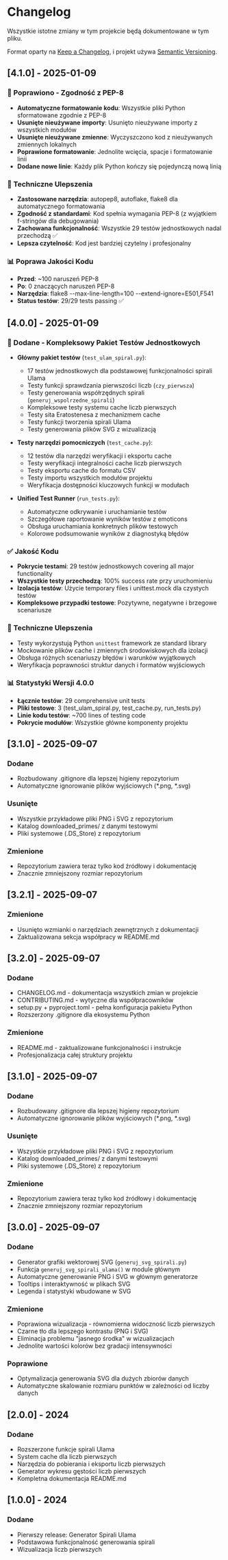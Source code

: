 # Changelog

Wszystkie istotne zmiany w tym projekcie będą dokumentowane w tym pliku.

Format oparty na [Keep a Changelog](https://keepachangelog.com/en/1.0.0/),
i projekt używa [Semantic Versioning](https://semver.org/spec/v2.0.0.html).

## [4.1.0] - 2025-01-09

### 🧹 Poprawiono - Zgodność z PEP-8
- **Automatyczne formatowanie kodu**: Wszystkie pliki Python sformatowane zgodnie z PEP-8
- **Usunięte nieużywane importy**: Usunięto nieużywane importy z wszystkich modułów
- **Usunięte nieużywane zmienne**: Wyczyszczono kod z nieużywanych zmiennych lokalnych
- **Poprawione formatowanie**: Jednolite wcięcia, spacje i formatowanie linii
- **Dodane nowe linie**: Każdy plik Python kończy się pojedynczą nową linią

### 🔧 Techniczne Ulepszenia
- **Zastosowane narzędzia**: autopep8, autoflake, flake8 dla automatycznego formatowania
- **Zgodność z standardami**: Kod spełnia wymagania PEP-8 (z wyjątkiem f-stringów dla debugowania)
- **Zachowana funkcjonalność**: Wszystkie 29 testów jednostkowych nadal przechodzą ✅
- **Lepsza czytelność**: Kod jest bardziej czytelny i profesjonalny

### 📊 Poprawa Jakości Kodu
- **Przed**: ~100 naruszeń PEP-8
- **Po**: 0 znaczących naruszeń PEP-8
- **Narzędzia**: flake8 --max-line-length=100 --extend-ignore=E501,F541
- **Status testów**: 29/29 tests passing ✅

## [4.0.0] - 2025-01-09

### 🧪 Dodane - Kompleksowy Pakiet Testów Jednostkowych
- **Główny pakiet testów** (`test_ulam_spiral.py`):
  - 17 testów jednostkowych dla podstawowej funkcjonalności spirali Ulama
  - Testy funkcji sprawdzania pierwszości liczb (`czy_pierwsza`)
  - Testy generowania współrzędnych spirali (`generuj_wspolrzedne_spirali`)
  - Kompleksowe testy systemu cache liczb pierwszych
  - Testy sita Eratostenesa z mechanizmem cache
  - Testy funkcji tworzenia spirali Ulama
  - Testy generowania plików SVG z wizualizacją

- **Testy narzędzi pomocniczych** (`test_cache.py`):
  - 12 testów dla narzędzi weryfikacji i eksportu cache
  - Testy weryfikacji integralności cache liczb pierwszych
  - Testy eksportu cache do formatu CSV
  - Testy importu wszystkich modułów projektu
  - Weryfikacja dostępności kluczowych funkcji w modułach

- **Unified Test Runner** (`run_tests.py`):
  - Automatyczne odkrywanie i uruchamianie testów
  - Szczegółowe raportowanie wyników testów z emoticons
  - Obsługa uruchamiania konkretnych plików testowych
  - Kolorowe podsumowanie wyników z diagnostyką błędów

### ✅ Jakość Kodu
- **Pokrycie testami**: 29 testów jednostkowych covering all major functionality
- **Wszystkie testy przechodzą**: 100% success rate przy uruchomieniu
- **Izolacja testów**: Użycie temporary files i unittest.mock dla czystych testów
- **Kompleksowe przypadki testowe**: Pozytywne, negatywne i brzegowe scenariusze

### 🔧 Techniczne Ulepszenia
- Testy wykorzystują Python `unittest` framework ze standard library
- Mockowanie plików cache i zmiennych środowiskowych dla izolacji
- Obsługa różnych scenariuszy błędów i warunków wyjątkowych
- Weryfikacja poprawności struktur danych i formatów wyjściowych

### 📊 Statystyki Wersji 4.0.0
- **Łącznie testów**: 29 comprehensive unit tests
- **Pliki testowe**: 3 (test_ulam_spiral.py, test_cache.py, run_tests.py) 
- **Linie kodu testów**: ~700 lines of testing code
- **Pokrycie modułów**: Wszystkie główne komponenty projektu

## [3.1.0] - 2025-09-07

### Dodane
- Rozbudowany .gitignore dla lepszej higieny repozytorium
- Automatyczne ignorowanie plików wyjściowych (*.png, *.svg)

### Usunięte
- Wszystkie przykładowe pliki PNG i SVG z repozytorium
- Katalog downloaded_primes/ z danymi testowymi
- Pliki systemowe (.DS_Store) z repozytorium

### Zmienione
- Repozytorium zawiera teraz tylko kod źródłowy i dokumentację
- Znacznie zmniejszony rozmiar repozytorium

## [3.2.1] - 2025-09-07

### Zmienione
- Usunięto wzmianki o narzędziach zewnętrznych z dokumentacji
- Zaktualizowana sekcja współpracy w README.md

## [3.2.0] - 2025-09-07

### Dodane
- CHANGELOG.md - dokumentacja wszystkich zmian w projekcie
- CONTRIBUTING.md - wytyczne dla współpracowników
- setup.py + pyproject.toml - pełna konfiguracja pakietu Python
- Rozszerzony .gitignore dla ekosystemu Python

### Zmienione
- README.md - zaktualizowane funkcjonalności i instrukcje
- Profesjonalizacja całej struktury projektu

## [3.1.0] - 2025-09-07

### Dodane
- Rozbudowany .gitignore dla lepszej higieny repozytorium
- Automatyczne ignorowanie plików wyjściowych (*.png, *.svg)

### Usunięte
- Wszystkie przykładowe pliki PNG i SVG z repozytorium
- Katalog downloaded_primes/ z danymi testowymi
- Pliki systemowe (.DS_Store) z repozytorium

### Zmienione
- Repozytorium zawiera teraz tylko kod źródłowy i dokumentację
- Znacznie zmniejszony rozmiar repozytorium

## [3.0.0] - 2025-09-07

### Dodane
- Generator grafiki wektorowej SVG (`generuj_svg_spirali.py`)
- Funkcja `generuj_svg_spirali_ulama()` w module głównym
- Automatyczne generowanie PNG i SVG w głównym generatorze
- Tooltips i interaktywność w plikach SVG
- Legenda i statystyki wbudowane w SVG

### Zmienione
- Poprawiona wizualizacja - równomierna widoczność liczb pierwszych
- Czarne tło dla lepszego kontrastu (PNG i SVG)
- Eliminacja problemu "jasnego środka" w wizualizacjach
- Jednolite wartości kolorów bez gradacji intensywności

### Poprawione
- Optymalizacja generowania SVG dla dużych zbiorów danych
- Automatyczne skalowanie rozmiaru punktów w zależności od liczby danych

## [2.0.0] - 2024

### Dodane
- Rozszerzone funkcje spirali Ulama
- System cache dla liczb pierwszych
- Narzędzia do pobierania i eksportu liczb pierwszych
- Generator wykresu gęstości liczb pierwszych
- Kompletna dokumentacja README.md

## [1.0.0] - 2024

### Dodane
- Pierwszy release: Generator Spirali Ulama
- Podstawowa funkcjonalność generowania spirali
- Wizualizacja liczb pierwszych